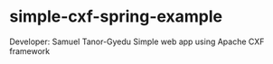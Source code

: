# simple-cxf-spring-example
Developer: Samuel Tanor-Gyedu
Simple web app using Apache CXF framework
